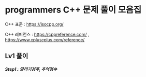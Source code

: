 # programmers C++ 문제 풀이 모음집
C++ 표준 : https://isocpp.org/

C++ 레퍼런스 : https://cppreference.com/    ,       https://www.cpluscplus.com/reference/

## Lv1 풀이
##### Step1 : 달리기경주, 추억점수




